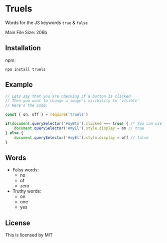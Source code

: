 # Truels

Words for the JS keywords `true` & `false`

Main File Size: 206b

## Installation

npm:

```shell
npm install truels
```

## Example

```javascript
// Lets say that you are checking if a button is clicked
// Then you want to change a image's visibility to 'visible'
// Here's the code:

const { on, off } = require('truels')

if(document.querySelector('#myBtn').clicked === true) { /* You can use `yes` instead of `true` */
    document.querySelector('#myEl').style.display = on // true
} else {
    document.querySelector('#myEl').style.display = off // false
}
```

## Words

- Falsy words:
  - no
  - of
  - zero
- Truthy words: 
  - on
  - one
  - yes

## License

This is licensed by MIT